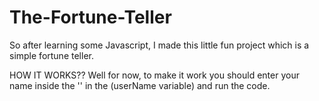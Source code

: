 # The-Fortune-Teller

So after learning some Javascript, I made this little fun project which is a simple fortune teller.

HOW IT WORKS??
Well for now, to make it work you should enter your name inside the '' in the (userName variable) and run the code.
